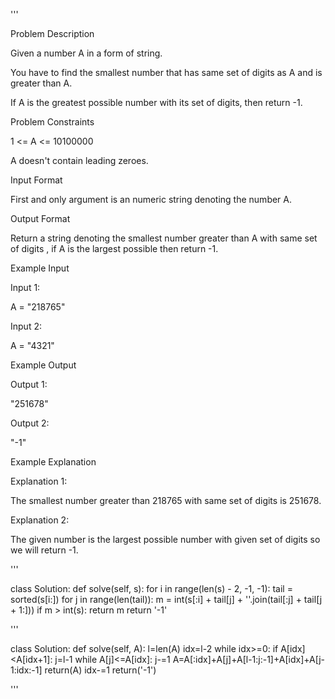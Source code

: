 '''

Problem Description

Given a number A in a form of string.

You have to find the smallest number that has same set of digits as A and is greater than A.

If A is the greatest possible number with its set of digits, then return -1.

Problem Constraints

1 \<= A \<= 10100000

A doesn't contain leading zeroes.

Input Format

First and only argument is an numeric string denoting the number A.

Output Format

Return a string denoting the smallest number greater than A with same set of digits , if A is the largest possible then return -1.

Example Input

Input 1:

A = "218765"

Input 2:

A = "4321"

Example Output

Output 1:

"251678"

Output 2:

"-1"

Example Explanation

Explanation 1:

The smallest number greater than 218765 with same set of digits is 251678.

Explanation 2:

The given number is the largest possible number with given set of digits so we will return -1.

'''

class Solution:
def solve(self, s):
for i in range(len(s) - 2, -1, -1):
tail = sorted(s\[i:\])
for j in range(len(tail)):
m = int(s\[:i\] + tail\[j\] + ''.join(tail\[:j\] + tail\[j + 1:\]))
if m > int(s):
return m
return '-1'

'''

class Solution:
def solve(self, A):
l=len(A)
idx=l-2
while idx>=0:
if A\[idx\]\<A\[idx+1\]:
j=l-1
while A\[j\]\<=A\[idx\]:
j-=1
A=A\[:idx\]+A\[j\]+A\[l-1:j:-1\]+A\[idx\]+A\[j-1:idx:-1\]
return(A)
idx-=1
return('-1')

'''
